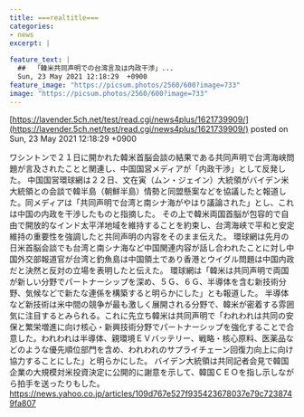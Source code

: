 ```yaml
---
title: ===realtitle===
categories:
- news
excerpt: |
  
feature_text: |
  ##  「韓米共同声明での台湾言及は内政干渉」...
  Sun, 23 May 2021 12:18:29  +0900
feature_image: "https://picsum.photos/2560/600?image=733"
image: "https://picsum.photos/2560/600?image=733"
---
```


[https://lavender.5ch.net/test/read.cgi/news4plus/1621739909/](https://lavender.5ch.net/test/read.cgi/news4plus/1621739909/)
posted on Sun, 23 May 2021 12:18:29  +0900

<!--more-->

ワシントンで２１日に開かれた韓米首脳会談の結果である共同声明で台湾海峡問題が言及されたことと関連し、中国国営メディアが「内政干渉」として反発した。 中国国営環球網は２２日、文在寅（ムン・ジェイン）大統領がバイデン米大統領との会談で韓半島（朝鮮半島）情勢と同盟懸案などを協議したと報道した。同メディアは「共同声明で台湾と南シナ海がやはり議論された」とし、これは中国の内政を干渉したものと指摘した。 その上で韓米両国首脳が包容的で自由で開放的なインド太平洋地域を維持することを約束し、台湾海峡で平和と安定維持の重要性を強調したと共同声明の内容をそのまま伝えた。 環球網は先月の日米首脳会談でも台湾と南シナ海など中国関連内容が話し合われたことに対し中国外交部報道官が台湾と釣魚島は中国領土であり香港とウイグル問題は中国内政だと決然と反対の立場を表明したと伝えた。 環球網は「韓米は共同声明で両国が新しい分野でパートナーシップを深め、５Ｇ、６Ｇ、半導体を含む新技術分野、気候などで新たな連係を構築すると明らかにした」とも報道した。 半導体など新技術は米中間の競争が最も激しく展開される分野で、韓米が密着する雰囲気に注目するとみられる。これに先立ち韓米は共同声明で「われわれは共同の安保と繁栄増進に向け核心・新興技術分野でパートナーシップを強化することで合意した。われわれは半導体、親環境ＥＶバッテリー、戦略・核心原料、医薬品などのような優先順位部門を含め、われわれのサプライチェーン回復力向上に向け協力することにした」と明らかにした。 バイデン大統領は共同記者会見で韓国企業の大規模対米投資決定に公開的に謝意を示して、韓国ＣＥＯを指し示しながら拍手を送ったりもした。 https://news.yahoo.co.jp/articles/109d767e527f935423678037e79c7238749fa807
